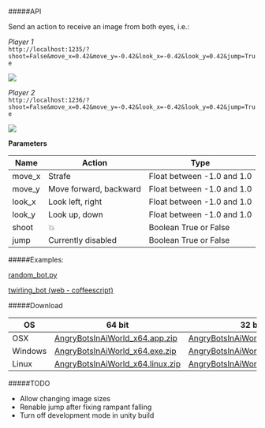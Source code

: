 #####API

Send an action to receive an image from both eyes, i.e.:

_Player 1_<br>
`http://localhost:1235/?shoot=False&move_x=0.42&move_y=-0.42&look_x=-0.42&look_y=0.42&jump=True`

<img src="http://i.imgur.com/4RkNGEE.png"/>

_Player 2_<br>
`http://localhost:1236/?shoot=False&move_x=0.42&move_y=-0.42&look_x=-0.42&look_y=0.42&jump=True`

<img src="http://i.imgur.com/thy5JUh.png"/>

**Parameters**

Name       | Action                    | Type                      
---------  | -------------------       | -------------------------- 
move_x     | Strafe                    | Float between -1.0 and 1.0 
move_y     | Move forward, backward    | Float between -1.0 and 1.0 
look_x     | Look left, right          | Float between -1.0 and 1.0 
look_y     | Look up, down             | Float between -1.0 and 1.0 
shoot      | :boom:                    | Boolean True or False      
jump       | Currently disabled        | Boolean True or False      

#####Examples:

[random_bot.py](https://github.com/aiworld/AngryBotsInAiWorld/blob/master/examples/random_bot.py)

[twirling_bot (web - coffeescript)](https://github.com/aiworld/AngryBotsInAiWorld/tree/master/examples/twirling_bot)

#####Download

OS       | 64 bit | 32 bit                      
-------- | ------ | ------
OSX | [AngryBotsInAiWorld_x64.app.zip](https://www.dropbox.com/s/6nlji9u81q0yjyf/AngryBotsInAiWorld_x64.app.zip) |  [AngryBotsInAiWorld_x86.app.zip](https://www.dropbox.com/s/um0cw1r1da8dqg8/AngryBotsInAiWorld_x86.app.zip)
Windows | [AngryBotsInAiWorld_x64.exe.zip](https://www.dropbox.com/s/3atnk5pvlao9m7w/AngryBotsInAiWorld_x64.exe.zip) |  [AngryBotsInAiWorld_x86.exe.zip](https://www.dropbox.com/s/f2fyoz3doql702a/AngryBotsInAiWorld_x86.exe.zip)
Linux | [AngryBotsInAiWorld_x64.linux.zip](https://www.dropbox.com/s/7eua5fob1sq4ht2/AngryBotsInAiWorld_x64.linux.zip) | [AngryBotsInAiWorld_x86.linux.zip](https://www.dropbox.com/s/5ufyr2r7ajf9c2s/AngryBotsInAiWorld_x86.linux.zip)

#####TODO
- Allow changing image sizes
- Renable jump after fixing rampant falling
- Turn off development mode in unity build

